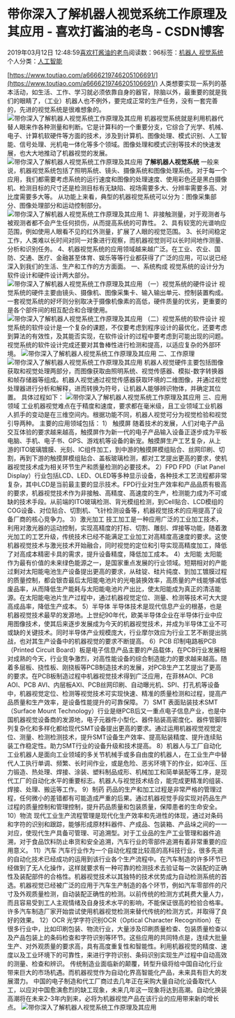 
# 带你深入了解机器人视觉系统工作原理及其应用 - 喜欢打酱油的老鸟 - CSDN博客


2019年03月12日 12:48:59[喜欢打酱油的老鸟](https://me.csdn.net/weixin_42137700)阅读数：96标签：[机器人																](https://so.csdn.net/so/search/s.do?q=机器人&t=blog)[视觉系统																](https://so.csdn.net/so/search/s.do?q=视觉系统&t=blog)[
							](https://so.csdn.net/so/search/s.do?q=机器人&t=blog)个人分类：[人工智能																](https://blog.csdn.net/weixin_42137700/article/category/7820233)


[https://www.toutiao.com/a6666219746205106691/](https://www.toutiao.com/a6666219746205106691/)
人类想要实现一系列的基本活动，如生活、工作、学习就必须依靠自身的器官，除脑以外，最重要的就是我们的眼睛了，（工业）机器人也不例外，要完成正常的生产任务，没有一套完善的，先进的视觉系统是很难想象的。
![带你深入了解机器人视觉系统工作原理及其应用](http://p1.pstatp.com/large/pgc-image/60861fe31d4941ff8130d26e082103b9)
机器视觉系统就是利用机器代替人眼来作各种测量和判断。它是计算科的一个重要分支，它综合了光学、机械、电子、计算机软硬件等方面的技术，涉及到计算机、图像处理、模式识别、人工智能、信号处理、光机电一体化等多个领域。图像处理和模式识别等技术的快速发展，也大大地推动了机器视觉的发展。
![带你深入了解机器人视觉系统工作原理及其应用](http://p1.pstatp.com/large/pgc-image/af1ffd927dd64e6f9fd032ec5c99e725)
**了解机器人视觉系统**
一般来说，机器视觉系统包括了照明系统、镜头、摄像系统和图像处理系统。对于每一个应用，我们都需要考虑系统的运行速度和图像的处理速度、使用彩色还是黑白摄像机、检测目标的尺寸还是检测目标有无缺陷、视场需要多大、分辨率需要多高、对比度需要多大等。
从功能上来看，典型的机器视觉系统可以分为：图像采集部分、图像处理部分和运动控制部分。
![带你深入了解机器人视觉系统工作原理及其应用](http://p1.pstatp.com/large/pgc-image/af0ff8dfc0154278ac21d809bf3ec886)
1、非接触测量，对于观测者与被观测者都不会产生任何损伤，从而提高系统的可靠性。
2、具有较宽的光谱响应范围，例如使用人眼看不见的红外测量，扩展了人眼的视觉范围。
3、长时间稳定工作，人类难以长时间对同一对象进行观察，而机器视觉则可以长时间地作测量、分析和识别任务。
4、机器视觉系统的应用领域越来越广泛。在工业、农业、国防、交通、医疗、金融甚至体育、娱乐等等行业都获得了广泛的应用，可以说已经深入到我们的生活、生产和工作的方方面面。
一、系统构成
视觉系统的设计分为软件设计和硬件设计两大部分。
![带你深入了解机器人视觉系统工作原理及其应用](http://p1.pstatp.com/large/pgc-image/5548e5913f6f491cbfc48928c5d7ec37)
（一）视觉系统的硬件设计
视觉系统的硬件主要由镜头、摄像机、图像采集卡、输入输出单元、控制装置构成。
一套视觉系统的好坏则分别取决于摄像机像素的高低，硬件质量的优劣，更重要的是各个部件间的相互配合和合理使用。
![带你深入了解机器人视觉系统工作原理及其应用](http://p1.pstatp.com/large/pgc-image/581132199ac54b58abfc550e0c191b95)
（二）视觉系统的软件设计
视觉系统的软件设计是一个复杂的课题，不仅要考虑到程序设计的最优化，还要考虑到算法的有效性，及其能否实现，在软件设计的过程中要考虑到可能出现的问题。
视觉系统的软件设计完成还要对其鲁棒性进行检测和提高，以适应复杂的外部环境。
![带你深入了解机器人视觉系统工作原理及其应用](http://p1.pstatp.com/large/pgc-image/8c4df20276bd4c0382c5b185820b1fae)
二、工作原理
![带你深入了解机器人视觉系统工作原理及其应用](http://p1.pstatp.com/large/pgc-image/60be7d395d9b4f15add3809ab32708f3)
机器人视觉硬件主要包括图像获取和视觉处理两部分，而图像获取由照明系统、视觉传感器、模拟-数字转换器和帧存储器等组成。机器人视觉通过视觉传感器获取环境的二维图像，并通过视觉处理器进行分析和解释，进而转换为符号，让机器人能够辨识物体，并确定其位置。
具体过程如下：
![带你深入了解机器人视觉系统工作原理及其应用](http://p1.pstatp.com/large/pgc-image/7b53a01377cc4133b97ee65c2a97c04b)
三、应用领域
工业机器视觉难点在于精度和速度，要求都在毫米级，且工业领域工业机器人抓手的变动是在三维空间内。根据功能不同，机器人视觉可分为视觉检验和视觉引导两种。
主要的应用领域包括：
1） 触摸屏
随着技术的发展，人们对电子产品交互体验的要求越来越高，触摸屏作为新一代的电子产品输入设备正逐步成为平板电脑、手机、电子书、GPS、游戏机等设备的新宠。触摸屏生产工艺复杂，从上游的ITO玻璃镀膜、光刻、IC组件加工，到中游的触摸屏模组贴合、丝网印刷、切割，再到下游的触摸屏模组贴合、盖板玻璃检测，都对工艺提出更高的要求，使机器视觉技术成为相关环节生产和质量检测的必要技术。
2）FPD
FPD（Flat Panel Display）行业包括LCD、LED、OLED等多种显示设备，各种技术工艺流程都非常复杂，其中LCD是当前最主要的显示技术。FPD行业对生产效率和产品品质有极高的要求，机器视觉技术作为非接触、高精度、高速度的生产，检测能力成为不可或缺的技术手段。从前端的ITO玻璃检测、背光模组检测，到Cell贴合、LCD模组的COG设备、对位贴合、切割机、飞针检测设备等，机器视觉技术的应用提高了设备厂商的核心竞争力。
3）激光加工
技工加工是一种应用广泛的工业加工技术，利用对激光器的运动控制，实现高精度的打标、切割、雕刻、焊接等功能，随着激光加工的工艺升级，传统技术已经不能满足工业加工对高精度高速度的要求。这使机器视觉技术与激光技术开始融合，同时视觉的定位和引导实现高精度加工，降低了对高成本精密卡具的需求，提升设备精度，降低加工成本。
4）太阳能
太阳能作为最有价值的未来绿色能源之一，是国家重点发展的行业领域。短期相对的产能过剩对太阳能电池生产设备提出更高的要求，从硅锭、硅片纯度、到加工镀膜过程的质量控制，都会银杏最后太阳能电池片的光电装换效率，高质量的产线能够减低废品率，从而降低生产能耗与太阳能电池片产出比，使太阳能成为真正的清洁能源。在太阳能电池片生产过程中，通过机器视觉定位、测量、检测等技术可大大提高成品率，降低生产成本。
5）半导体
半导体技术是现代信息产业的根基，也是机器视觉技术最早的发源地。上世纪90年代，欧美半导体企业在半导体行业中应用图像技术，使其后来逐步发展成为今天的机器视觉技术，并成为半导体工业不可或缺的关键技术。同时半导体产业规模庞大，行业摩尔效应为行业工艺不断提出挑战，也对其生产设备中的机器视觉的要求不断提高。
6）PCB
印制电路板PCB（Printed Circuit Board）板是电子信息产品主要的产品载体，在PCB行业发展相对成熟的今天，行业竞争激烈，对高性能设备的综合制造能力的要求越来越高。随着多层板、挠性板、刚挠板等PCB制造技术的发展，对PCB生产工艺提出了更高的要求。在PCB板制造过程中机器视觉技术得到广泛应用，在菲林AOI、PCB AOI、PCB AVI、内层板AXI、PCB丝网印刷、自动曝光机、SPI、打孔机等设备中，机器视觉定位、检测等视觉技术可实现快速、精准的质量检测和过程，提高产品质量和生产效率，是设备性能提升的可靠保障。
7）SMT
表面贴装技术SMT（Surface Mount Technology）行业是继PCB后又一重点电子信息产业，也是中国机器视觉设备商的发源地，电子元器件小型化、器件贴装高密度化、器件管脚阵列复杂化和多样化都给现代SMT设备提出更高的要求。通过运用机器视觉视觉定位、测量、检测检测技术，提升SMT设备生产效率、提高贴装精度、提升连续贴装工作稳定性。助力SMT行业的设备升级和技术提高。
8）机器人与工厂自动化
工业机器人是面向工业领域的多关节机械手或多自由度的机器人，在工业生产中替代人工执行单调、频繁、长时间作业，或是危险、恶劣环境下的作业，如冲压、压力锻造、热处理、焊接、涂装、塑料制品成形、机械加工和简单装配等工序，是现代工厂的自动化水平的重要标志。机器人与视觉技术结合，能完成更精准的组装、焊接、处理、搬运等工作。
9）制药
药品的生产和加工过程是非常严格的管理过程，任何微小的差错都有可能造成严重的后果。通过机器视觉手段实现对药品生产过程的质量控制和管理控制，提升药品质量和包装质量，保障患者的生命安全。
10）物流
现代工业生产流程管理是现代化生产效率和先进性的体现，通过对条码和字符的识别和跟踪，能够形成原材料器件、产成品、包装箱、产品垛之间的一一对应，使现代生产具备可管理、可追溯型。对于工业品的生产工业管理和器件追溯，对于食品饮料防止串货和安全追溯，汽车行业的零部件追溯有着非常重要的应用意义。
11）汽车
汽车行业作为一个自动化程度比较高的高科技行业，很多先进的自动化技术已经成功的运用到该行业各个生产流程中。在汽车制造的许多环节已经做到了无人化操作，这样就要求有一种可靠的检测技术去验证每一次装配的正确性及装配部件的合格性。机器视觉技术以其独特的技术优势成为自动检测系统的首选。机器视觉已经被广泛的应用于汽车生产制造的各个环节，例如汽车零部件的尺寸及外观质量检测，自动装配正确性的检测。以前传统的检测方式耗费大量人力，而且容易受到工人主观情绪及自身技术水平的影响，不能保证很高的检验合格率。许多汽车制造厂家开始尝试使用机器视觉检测来替代传统的检测方式，并取得了良好的效果。
12）OCR
光学字符识别OCR（Optical Character Recognition）在很多行业中，比如印刷包装、物流行业，大量涉及印刷质量检查、包装质量检查以及产品包装上的条码检查和字符识别等环节。这些应用的共同特点是，连续大批量生产、对外观质量的要求高，具有高度重复性和智能性。利用机器视觉的精度、速度以及工业环境下的可靠性，来进行字符识别、条码识别实现生产过程中自动高效的测量、检查和辨识。
传统制造业面临新的颠覆，转型升级将给中国自动化行业带来巨大的市场机遇。而机器视觉作为自动化界高智能化产品，未来具有巨大的发展潜力。
中国的电子制造和代工厂商过去几年正在采购大量自动化设备取代人工，以应对中国愈演愈烈的缺工现象，未来几年这一现象将达到高潮。自动化换装高潮将在未来2-3年内到来，必将为机器视觉产品在该行业的应用带来新的增长点。
![带你深入了解机器人视觉系统工作原理及其应用](http://p3.pstatp.com/large/pgc-image/9066e5f48c0743c1830daffa606fff3a)

